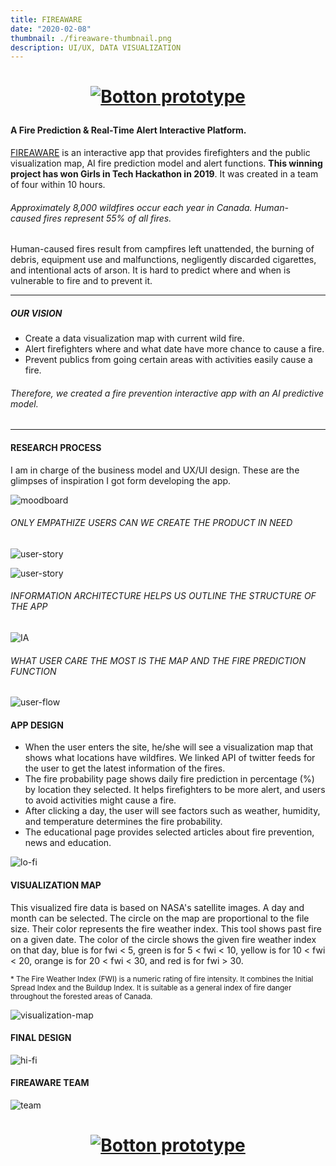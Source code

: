```yaml
---
title: FIREAWARE
date: "2020-02-08"
thumbnail: ./fireaware-thumbnail.png
description: UI/UX, DATA VISUALIZATION
---
```


<h1 align="center">

[![Botton prototype](./botton-click-prototype.svg)](https://invis.io/RKW1VR5YQX6)

</h1>

#### A Fire Prediction & Real-Time Alert Interactive Platform.

[FIREAWARE](https://devpost.com/software/girls_in_tech_vancouver) is an interactive app that provides firefighters and the public visualization map, AI fire prediction model and alert functions. **This winning project has won Girls in Tech Hackathon in 2019**. It was created in a team of four within 10 hours.

###### Approximately 8,000 wildfires occur each year in Canada. Human-caused fires represent 55% of all fires.

Human-caused fires result from campfires left unattended, the burning of debris, equipment use and malfunctions, negligently discarded cigarettes, and intentional acts of arson. It is hard to predict where and when is vulnerable to fire and to prevent it.

---

##### OUR VISION

- Create a data visualization map with current wild fire.
- Alert firefighters where and what date have more chance to cause a fire.
- Prevent publics from going certain areas with activities easily cause a fire.

###### Therefore, we created a fire prevention interactive app with an AI predictive model.

---

#### RESEARCH PROCESS

I am in charge of the business model and UX/UI design. These are the glimpses of inspiration I got form developing the app.

<div class="kg-card kg-image-card kg-width-wide">

![moodboard](./fireaware1.png)

</div>

###### ONLY EMPATHIZE USERS CAN WE CREATE THE PRODUCT IN NEED

<div class="kg-card kg-image-card kg-width-wide">

![user-story](./fireaware2.png)

</div>

<div class="kg-card kg-image-card kg-width-wide">

![user-story](./fireaware3.png)

</div>

###### INFORMATION ARCHITECTURE HELPS US OUTLINE THE STRUCTURE OF THE APP

<div class="kg-card kg-image-card kg-width-wide">

![IA](./fireaware4.png)

</div>

###### WHAT USER CARE THE MOST IS THE MAP AND THE FIRE PREDICTION FUNCTION

<div class="kg-card kg-image-card kg-width-wide">

![user-flow](./fireaware5.png)

</div>

#### APP DESIGN

- When the user enters the site, he/she will see a visualization map that shows what locations have wildfires. We linked API of twitter feeds for the user to get the latest information of the fires.
- The fire probability page shows daily fire prediction in percentage (%) by location they selected. It helps firefighters to be more alert, and users to avoid activities might cause a fire.
- After clicking a day, the user will see factors such as weather, humidity, and temperature determines the fire probability.
- The educational page provides selected articles about fire prevention, news and education.

<div class="kg-card kg-image-card kg-width-wide">

![lo-fi](./fireaware6.png)

</div>

#### VISUALIZATION MAP

This visualized fire data is based on NASA's satellite images. A day and month can be selected. The circle on the map are proportional to the file size. Their color represents the fire weather index. This tool shows past fire on a given date. The color of the circle shows the given fire weather index on that day, blue is for fwi < 5, green is for 5 < fwi < 10, yellow is for 10 < fwi < 20, orange is for 20 < fwi < 30, and red is for fwi > 30.

<sub> \* The Fire Weather Index (FWI) is a numeric rating of fire intensity. It combines the Initial Spread Index and the Buildup Index. It is suitable as a general index of fire danger throughout the forested areas of Canada. </sub>

<div class="kg-card kg-image-card kg-width-wide">

![visualization-map](./fireaware7.png)

</div>

#### FINAL DESIGN

<div class="kg-card kg-image-card kg-width-wide">

![hi-fi](./fireaware9.png)

</div>

#### FIREAWARE TEAM

<div class="kg-card kg-image-card">

![team](./fireaware-team.jpg)

</div>

<h1 align="center">

[![Botton prototype](./botton-click-prototype.svg)](https://invis.io/RKW1VR5YQX6)

</h1>
